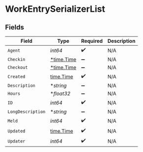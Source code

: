 # WorkEntrySerializerList


## Fields

| Field                                      | Type                                       | Required                                   | Description                                |
| ------------------------------------------ | ------------------------------------------ | ------------------------------------------ | ------------------------------------------ |
| `Agent`                                    | *int64*                                    | :heavy_check_mark:                         | N/A                                        |
| `Checkin`                                  | [*time.Time](https://pkg.go.dev/time#Time) | :heavy_minus_sign:                         | N/A                                        |
| `Checkout`                                 | [*time.Time](https://pkg.go.dev/time#Time) | :heavy_minus_sign:                         | N/A                                        |
| `Created`                                  | [time.Time](https://pkg.go.dev/time#Time)  | :heavy_check_mark:                         | N/A                                        |
| `Description`                              | **string*                                  | :heavy_minus_sign:                         | N/A                                        |
| `Hours`                                    | **float32*                                 | :heavy_minus_sign:                         | N/A                                        |
| `ID`                                       | *int64*                                    | :heavy_check_mark:                         | N/A                                        |
| `LongDescription`                          | **string*                                  | :heavy_minus_sign:                         | N/A                                        |
| `Meld`                                     | *int64*                                    | :heavy_check_mark:                         | N/A                                        |
| `Updated`                                  | [time.Time](https://pkg.go.dev/time#Time)  | :heavy_check_mark:                         | N/A                                        |
| `Updater`                                  | *int64*                                    | :heavy_check_mark:                         | N/A                                        |
